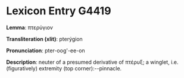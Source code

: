 # Lexicon Entry G4419

**Lemma**: πτερύγιον

**Transliteration (xlit)**: pterýgion

**Pronunciation**: pter-oog'-ee-on

**Description**:
neuter of a presumed derivative of πτέρυξ; a winglet, i.e. (figuratively) extremity (top corner):--pinnacle.
